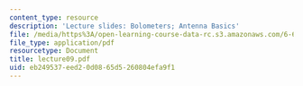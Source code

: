```yaml
---
content_type: resource
description: 'Lecture slides: Bolometers; Antenna Basics'
file: /media/https%3A/open-learning-course-data-rc.s3.amazonaws.com/6-661-receivers-antennas-and-signals-spring-2003/eb249537eed20d0865d5260804efa9f1_lecture09.pdf
file_type: application/pdf
resourcetype: Document
title: lecture09.pdf
uid: eb249537-eed2-0d08-65d5-260804efa9f1
---
```

